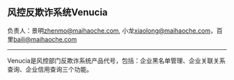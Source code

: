 ## 风控反欺诈系统Venucia

负责人：景明<zhenmo@maihaoche.com>, 小龙<xiaolong@maihaoche.com>，百里<baili@maihaoche.com>

---

Venucia是风控部门反欺诈系统产品代号，包括：企业黑名单管理、企业关联关系查询、企业信用查询三个功能。

